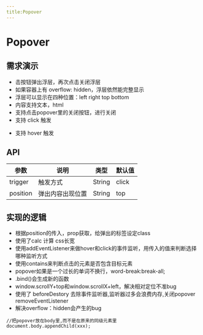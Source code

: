 ```yaml
---
title:Popover
---
```


# Popover

## 需求演示


- 击按钮弹出浮层，再次点击关闭浮层
- 如果容器上有 overflow: hidden，浮层依然能完整显示
- 浮层可以显示在四种位置：left right top bottom
- 内容支持文本，html  
- 支持点击popover里的关闭按钮，进行关闭
- 支持 click 触发

<ClientOnly>
   <popover-demo1></popover-demo1>
</ClientOnly>


- 支持 hover 触发

<ClientOnly>
   <popover-demo2></popover-demo2>
</ClientOnly>


## API

| 参数   | 说明   | 类型  | 默认值 |
| -------- | -------- | ------- | ------ |
| trigger | 触发方式 | String | click  |
| position   | 弹出内容出现位置 | String  | top   |

## 实现的逻辑

- 根据position的传入，prop获取，给弹出的标签设定class
- 使用了calc 计算 css长宽
- 使用addEventListener来做hover和click的事件监听，用传入的值来判断选择哪种监听方式
- 使用contains来判断点击的元素是否包含目标元素
- popover如果是一个过长的单词不换行，word-break:break-all;
- .bind()会生成新的函数
- window.scrollY+top和window.scrollX+left，解决相对定位不准bug
- 使用了 beforeDestory 去除事件监听器,监听器过多会浪费内存,关闭popover removeEventListener
- 解决overflow：hidden会产生的bug

```
//把popover放在body里,而不是在原来的同级元素里
document.body.appendChild(xxx);
```